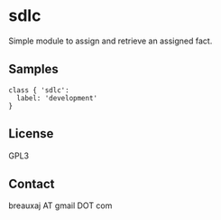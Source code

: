 sdlc
====

Simple module to assign and retrieve an assigned fact.

Samples
-------
```
class { 'sdlc':
  label: 'development'
}
```

License
-------
GPL3

Contact
-------
breauxaj AT gmail DOT com
